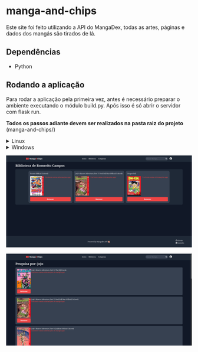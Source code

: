 # manga-and-chips
Este site foi feito utilizando a API do MangaDex, todas as artes, páginas e dados dos mangás são tirados de lá.

## Dependências
- Python

## Rodando a aplicação
Para rodar a aplicação pela primeira vez, antes é necessário preparar o ambiente executando o módulo build.py. Após isso é só abrir o servidor com flask run.

**Todos os passos adiante devem ser realizados na pasta raiz do projeto** (manga-and-chips/)

<details>
  <summary>Linux</summary>
    
  - **Preparando o ambiente (faz apenas uma vez):**
     ```bash
     python3 build.py
     ```
  - **Iniciando o servidor:**
     ```bash
     flask run
     ```
</details>

<details>
  <summary>Windows</summary>
    
  - **Preparando o ambiente (faz apenas uma vez):**
     ```bash
     py build.py
     ```
     ou
     ```bash
     python build.py
     ```
    
  - **Iniciando o servidor:**
     ```bash
     flask run
     ```
</details>

![alt text](images/library.png)

![alt text](images/search.png)